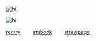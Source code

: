   ![hi](https://files.catbox.moe/7wamia.jpg)

![hi](https://komarev.com/ghpvc/?username=military-fashioned) 
 
[rentry](https://rentry.co/military-fashion) 
  ㅤ  ㅤ[atabook](https://dancingfactory.atabook.org/)  ㅤ  ㅤ[strawpage](https://robulyaoi.straw.page)
